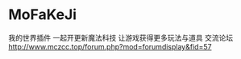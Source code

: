 # MoFaKeJi
我的世界插件
一起开更新魔法科技 让游戏获得更多玩法与道具
交流论坛
http://www.mczcc.top/forum.php?mod=forumdisplay&fid=57
